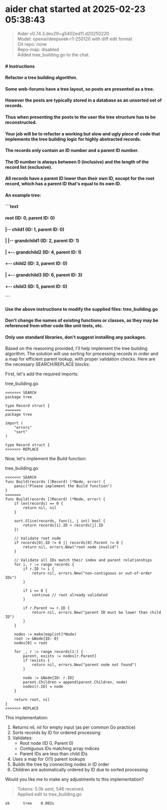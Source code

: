 
# aider chat started at 2025-02-23 05:38:43

> Aider v0.74.3.dev29+g5402ed11.d20250220  
> Model: openai/deepseek-r1-250120 with diff edit format  
> Git repo: none  
> Repo-map: disabled  
> Added tree_building.go to the chat.  

#### # Instructions  
####   
#### Refactor a tree building algorithm.  
####   
#### Some web-forums have a tree layout, so posts are presented as a tree.  
#### However the posts are typically stored in a database as an unsorted set of records.  
#### Thus when presenting the posts to the user the tree structure has to be reconstructed.  
####   
#### Your job will be to refactor a working but slow and ugly piece of code that implements the tree building logic for highly abstracted records.  
#### The records only contain an ID number and a parent ID number.  
#### The ID number is always between 0 (inclusive) and the length of the record list (exclusive).  
#### All records have a parent ID lower than their own ID, except for the root record, which has a parent ID that's equal to its own ID.  
####   
#### An example tree:  
####   
#### ```text  
#### root (ID: 0, parent ID: 0)  
#### |-- child1 (ID: 1, parent ID: 0)  
#### |    |-- grandchild1 (ID: 2, parent ID: 1)  
#### |    +-- grandchild2 (ID: 4, parent ID: 1)  
#### +-- child2 (ID: 3, parent ID: 0)  
#### |    +-- grandchild3 (ID: 6, parent ID: 3)  
#### +-- child3 (ID: 5, parent ID: 0)  
#### ```  
####   
#### ####  
####   
#### Use the above instructions to modify the supplied files: tree_building.go  
#### Don't change the names of existing functions or classes, as they may be referenced from other code like unit tests, etc.  
#### Only use standard libraries, don't suggest installing any packages.  

Based on the reasoning provided, I'll help implement the tree building algorithm. The solution will use sorting for processing records in order and a map for efficient parent lookup, with proper validation checks. Here are the necessary SEARCH/REPLACE blocks:

First, let's add the required imports:

tree_building.go
```
<<<<<<< SEARCH
package tree

type Record struct {
=======
package tree

import (
	"errors"
	"sort"
)

type Record struct {
>>>>>>> REPLACE
```

Now, let's implement the Build function:

tree_building.go
```
<<<<<<< SEARCH
func Build(records []Record) (*Node, error) {
	panic("Please implement the Build function")
}
=======
func Build(records []Record) (*Node, error) {
	if len(records) == 0 {
		return nil, nil
	}

	sort.Slice(records, func(i, j int) bool {
		return records[i].ID < records[j].ID
	})

	// Validate root node
	if records[0].ID != 0 || records[0].Parent != 0 {
		return nil, errors.New("root node invalid")
	}

	// Validate all IDs match their index and parent relationships
	for i, r := range records {
		if r.ID != i {
			return nil, errors.New("non-contiguous or out-of-order IDs")
		}

		if i == 0 {
			continue // root already validated
		}

		if r.Parent >= r.ID {
			return nil, errors.New("parent ID must be lower than child ID")
		}
	}

	nodes := make(map[int]*Node)
	root := &Node{ID: 0}
	nodes[0] = root

	for _, r := range records[1:] {
		parent, exists := nodes[r.Parent]
		if !exists {
			return nil, errors.New("parent node not found")
		}

		node := &Node{ID: r.ID}
		parent.Children = append(parent.Children, node)
		nodes[r.ID] = node
	}

	return root, nil
}
>>>>>>> REPLACE
```

This implementation:
1. Returns nil, nil for empty input (as per common Go practice)
2. Sorts records by ID for ordered processing
3. Validates:
   - Root node (ID 0, Parent 0)
   - Contiguous IDs matching array indices
   - Parent IDs are less than child IDs
4. Uses a map for O(1) parent lookups
5. Builds the tree by connecting nodes in ID order
6. Children are automatically ordered by ID due to sorted processing

Would you like me to make any adjustments to this implementation?

> Tokens: 5.0k sent, 546 received.  
> Applied edit to tree_building.go  
```
ok  	tree	0.002s

```